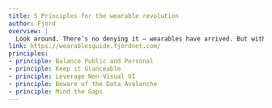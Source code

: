 ```yaml
---
title: 5 Principles for the wearable revolution
author: Fjord
overview: |
  Look around. There’s no denying it – wearables have arrived. But with their arrival also comes a slew of design challenges. Since the design community is often generous, we’d like to pay it forward by sharing five principles on creating great wearable design. These aren’t rigid rules; just five thoughts to help teach (and maybe entertain) you. Enjoy!
link: https://wearablesguide.fjordnet.com/
principles:
- principle: Balance Public and Personal
- principle: Keep it Glanceable
- principle: Leverage Non-Visual UI
- principle: Beware of the Data Avalanche
- principle: Mind the Gaps
---
```

